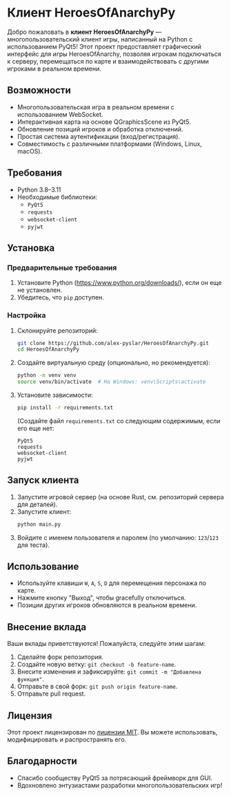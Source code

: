 # Клиент HeroesOfAnarchyPy

Добро пожаловать в **клиент HeroesOfAnarchyPy** — многопользовательский клиент игры, написанный на Python с использованием PyQt5! Этот проект предоставляет графический интерфейс для игры HeroesOfAnarchy, позволяя игрокам подключаться к серверу, перемещаться по карте и взаимодействовать с другими игроками в реальном времени.

## Возможности
- Многопользовательская игра в реальном времени с использованием WebSocket.
- Интерактивная карта на основе QGraphicsScene из PyQt5.
- Обновление позиций игроков и обработка отключений.
- Простая система аутентификации (вход/регистрация).
- Совместимость с различными платформами (Windows, Linux, macOS).

## Требования
- Python 3.8–3.11
- Необходимые библиотеки:
  - `PyQt5`
  - `requests`
  - `websocket-client`
  - `pyjwt`

## Установка

### Предварительные требования
1. Установите Python (https://www.python.org/downloads/), если он еще не установлен.
2. Убедитесь, что `pip` доступен.

### Настройка
1. Склонируйте репозиторий:
   ```bash
   git clone https://github.com/alex-pyslar/HeroesOfAnarchyPy.git
   cd HeroesOfAnarchyPy
   ```
2. Создайте виртуальную среду (опционально, но рекомендуется):
   ```bash
   python -m venv venv
   source venv/bin/activate  # На Windows: venv\Scripts\activate
   ```
3. Установите зависимости:
   ```bash
   pip install -r requirements.txt
   ```
   (Создайте файл `requirements.txt` со следующим содержимым, если его еще нет:
   ```
   PyQt5
   requests
   websocket-client
   pyjwt
   ```

## Запуск клиента
1. Запустите игровой сервер (на основе Rust, см. репозиторий сервера для деталей).
2. Запустите клиент:
   ```bash
   python main.py
   ```
3. Войдите с именем пользователя и паролем (по умолчанию: `123`/`123` для теста).

## Использование
- Используйте клавиши `W`, `A`, `S`, `D` для перемещения персонажа по карте.
- Нажмите кнопку "Выход", чтобы gracefully отключиться.
- Позиции других игроков обновляются в реальном времени.

## Внесение вклада
Ваши вклады приветствуются! Пожалуйста, следуйте этим шагам:
1. Сделайте форк репозитория.
2. Создайте новую ветку: `git checkout -b feature-name`.
3. Внесите изменения и зафиксируйте: `git commit -m "Добавлена функция"`.
4. Отправьте в свой форк: `git push origin feature-name`.
5. Отправьте pull request.

## Лицензия
Этот проект лицензирован по [лицензии MIT](LICENSE). Вы можете использовать, модифицировать и распространять его.

## Благодарности
- Спасибо сообществу PyQt5 за потрясающий фреймворк для GUI.
- Вдохновлено энтузиастами разработки многопользовательских игр!